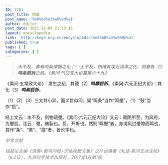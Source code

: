 ```yaml
---
ID: 3701
post_title: 鸣条
post_name: '%e9%b8%a3%e6%9d%a1'
author: Editor
post_date: 2021-11-04 21:33:16
layout: encyclopedia
link: 'http://kege.org.cn/encyclopedia/%e9%b8%a3%e6%9d%a1'
published: true
tags: [ ]
categories: [ ]
---
```

<blockquote><em>木不及，春有鸣条律畅之化；····土不及，四维有埃云润泽之化，则春有（1）<strong>鸣条鼓拆</strong>之政。《素问·气交变大论篇第六十九》</em></blockquote>
《素问·五常政大论》：发生之纪，其德（2）<em><strong>鸣靡启拆</strong></em>。《素问·六元正纪大论》：其化（3）<em><strong>鸣紊启拆</strong></em>。

（1）（2）（3）三文并小异，而义旨似同。疑“鸣条”当作“鸣璺”，（1）“鼓”当作“启”。

经上文云：水不及，则物疏璺。《素问·六元正纪大论》又云：厥阴所至，为风府，为璺启。注云：璺，微裂也。启，开圻也。然则“鸣璺”者，亦谓风过璺隙而鸣也，其作“条”、“紊”、“靡”者，皆讹字也。

<span style="color: #808080;"><em>参考文献</em></span>

<span style="color: #808080;"><em>钱超尘主编《清儒&lt;黄帝内经&gt;训诂校勘文集》之孙诒譲著《札迻·素问王冰注校》（p.212），北京科学技术出版社，2017年1月第1版</em></span>

&nbsp;